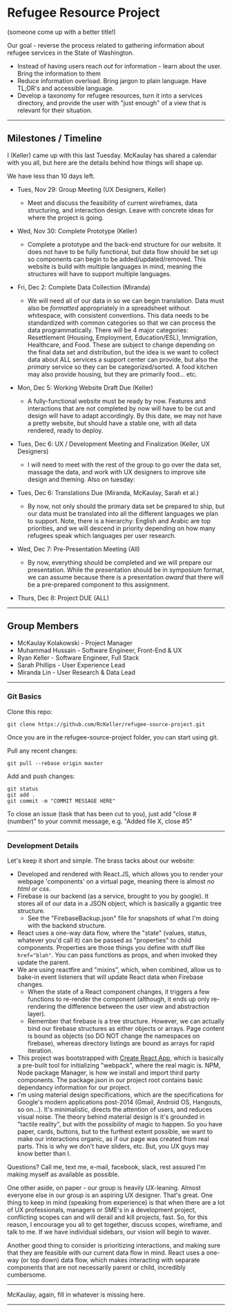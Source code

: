 # Refugee Resource Project
(someone come up with a better title!)

Our goal - reverse the process related to gathering information about refugee services in the State of Washington.
* Instead of having users reach *out* for information - learn about the user. Bring the information to them
* Reduce information overload. Bring jargon to plain language. Have TL;DR's and accessible language.
* Develop a taxonomy for refugee resources, turn it into a services directory, and provide the user with "just enough" of a view that is relevant for their situation.

---------------------------

## Milestones / Timeline

I (Keller) came up with this last Tuesday. McKaulay has shared a calendar with you all, but here are the details behind how things will shape up.

We have less than 10 days left.

* Tues, Nov 29: Group Meeting (UX Designers, Keller)
    - Meet and discuss the feasibility of current wireframes, data structuring, and interaction design. Leave with concrete ideas for where the project is going.
    
* Wed, Nov 30: Complete Prototype (Keller)
    - Complete a prototype and the back-end structure for our website. It does not have to be fully functional, but data flow should be set up so components can begin to be added/updated/removed. This website is build with multiple languages in mind, meaning the structures will have to support multiple languages.
    
* Fri, Dec 2: Complete Data Collection (Miranda)
    - We will need all of our data in so we can begin translation. Data must also be *formatted* appropriately in a spreadsheet without whitespace, with consistent conventions. This data needs to be standardized with common categories so that we can process the data programmatically. There will be 4 major categories: Resettlement (Housing, Employment, Education/ESL), Immigration, Healthcare, and Food. These are subject to change depending on the final data set and distribution, but the idea is we want to collect data about ALL services a support center can provide, but also the *primary* service so they can be categorized/sorted. A food kitchen may also provide housing, but they are primarily food... etc.

* Mon, Dec 5: Working Website Draft Due (Keller)
    - A fully-functional website must be ready by now. Features and interactions that are not completed by now will have to be cut and design will have to adapt accordingly. By this date, we may not have a pretty website, but should have a stable one, with all data rendered, ready to deploy.

* Tues, Dec 6: UX / Development Meeting and Finalization (Keller, UX Designers)
    - I will need to meet with the rest of the group to go over the data set, massage the data, and work with UX designers to improve site design and theming. Also on tuesday:

* Tues, Dec 6: Translations Due (Miranda, McKaulay, Sarah et al.)
    - By now, not only should the primary data set be prepared to ship, but our data must be translated into all the different languages we plan to support. Note, there is a hierarchy: English and Arabic are top priorities, and we will descend in priority depending on how many refugees speak which languages per user research.

* Wed, Dec 7: Pre-Presentation Meeting (All)
    - By now, everything should be completed and we will prepare our presentation. While the presentation should be in symposium format, we can assume because there is a presentation *award* that there will be a pre-prepared component to this assignment.

* Thurs, Dec 8: Project DUE (ALL)

---------------------------
## Group Members

* McKaulay Kolakowski - Project Manager
* Muhammad Hussain - Software Engineer, Front-End & UX
* Ryan Keller - Software Engineer, Full Stack
* Sarah Phillips - User Experience Lead
* Miranda Lin - User Research & Data Lead
---------------------------

### Git Basics

Clone this repo:

    git clone https://github.com/RcKeller/refugee-source-project.git

Once you are in the refugee-source-project folder, you can start using git.

Pull any recent changes:

    git pull --rebase origin master

Add and push changes:

    git status
    git add .
    git commit -m "COMMIT MESSAGE HERE"

To close an issue (task that has been cut to you), just add "close #(number)" to your commit message, e.g. "Added file X, close #5"

---------------------------

### Development Details

Let's keep it short and simple. The brass tacks about our website:

* Developed and rendered with React.JS, which allows you to render your webpage 'components' on a virtual page, meaning there is almost *no html or css*.
* Firebase is our backend (as a service, brought to you by google). It stores all of our data in a JSON object, which is basically a gigantic tree structure.
    - See the "FirebaseBackup.json" file for snapshots of what I'm doing with the backend structure.
* React uses a one-way data flow, where the "state" (values, status, whatever you'd call it) can be passed as "properties" to child components. Properties are those things you define with stuff like `href="blah"`. You can pass functions as props, and when invoked they update the parent.
* We are using reactfire and "mixins", which, when combined, allow us to bake-in event listeners that will update React data when Firebase changes.
    - When the state of a React component changes, it triggers a few functions to re-render the component (although, it ends up only re-rendering the difference between the user view and abstraction layer).
    - Remember that firebase is a tree structure. However, we can actually bind our firebase structures as either objects or arrays. Page content is bound as objects (so DO NOT change the namespaces on firebase), whereas directory listings are bound as arrays for rapid iteration.
* This project was bootstrapped with [Create React App](https://github.com/facebookincubator/create-react-app), which is basically a pre-built tool for initializing "webpack", where the real magic is. NPM, Node package Manager, is how we install and import third party components. The package.json in our project root contains basic dependancy information for our project.
* I'm using material design specifications, which are the specifications for Google's modern applications post-2014 (Gmail, Android OS, Hangouts, so on...). It's minimalistic, directs the attention of users, and reduces visual noise. The theory behind material design is it's grounded in "tactile reality", but with the possibility of magic to happen. So you have paper, cards, buttons, but to the furthest extent possible, we want to make our interactions organic, as if our page was created from real parts. This is why we don't have sliders, etc. But, you UX guys may know better than I.
    
Questions? Call me, text me, e-mail, facebook, slack, rest assured I'm making myself as available as possible.

One other aside, on paper - our group is heavily UX-leaning. Almost everyone else in our group is an aspiring UX designer. That's great. One thing to keep in mind (speaking from experience) is that when there are a lot of UX professionals, managers or SME's in a development project, conflicting scopes can and will derail and kill projects, fast. So, for this reason, I encourage you all to get together, discuss scopes, wireframe, and talk to me. If we have individual sidebars, our vision will begin to waver.

Another good thing to consider is prioritizing interactions, and making sure that they are feasible with our current data flow in mind. React uses a one-way (or top down) data flow, which makes interacting with separate components that are not necessarily parent or child, incredibly cumbersome.

---------------------------

McKaulay, again, fill in whatever is missing here.

---------------------------